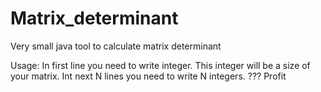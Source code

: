 # Matrix_determinant
Very small java tool to calculate matrix determinant

Usage:
In first line you need to write integer. This integer will be a size of your matrix.
Int next N lines you need to write N integers.
???
Profit
